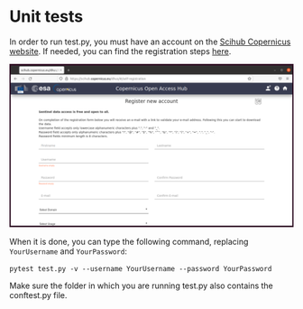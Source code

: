 Unit tests
============

In order to run test.py, you must have an account on the [Scihub Copernicus website](https://scihub.copernicus.eu/dhus/#/home). If needed, you can find the registration steps [here](https://scihub.copernicus.eu/userguide/SelfRegistration).

<p align="center">
<img src="https://github.com/SamuelDubos/SatelliteBathymetry/blob/main/registration.png">
<p/>

When it is done, you can type the following command, replacing ```YourUsername``` and ```YourPassword```:
```
pytest test.py -v --username YourUsername --password YourPassword
```
Make sure the folder in which you are running test.py also contains the conftest.py file.
